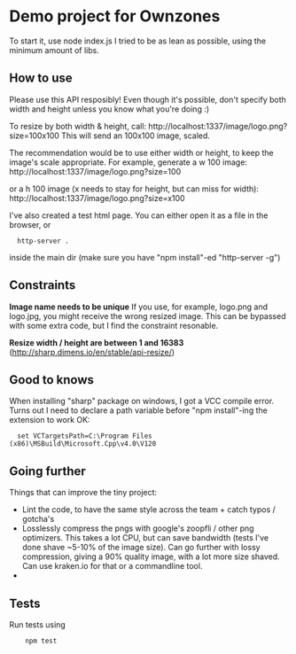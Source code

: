 Demo project for Ownzones
========================

To start it, use node index.js
I tried to be as lean as possible, using the minimum amount of libs. 

How to use
-----------------
Please use this API resposibly! Even though it's possible, don't specify both width and height unless you know what you're doing :)

To resize by both width & height, call: 
http://localhost:1337/image/logo.png?size=100x100
This will send an 100x100 image, scaled.

The recommendation would be to use either width or height, to keep the image's scale appropriate.
For example, generate a w 100 image:
http://localhost:1337/image/logo.png?size=100

or a h 100 image (x needs to stay for height, but can miss for width):
http://localhost:1337/image/logo.png?size=x100

I've also created a test html page. You can either open it as a file in the browser, or
  ```
    http-server .
  ```
  inside the main dir (make sure you have "npm install"-ed "http-server -g")

Constraints
--------
__Image name needs to be unique__
If you use, for example, logo.png and logo.jpg, you might receive the wrong resized image. This can be bypassed with some extra code, but I find the constraint resonable.

__Resize width / height are between 1 and 16383__ 
(http://sharp.dimens.io/en/stable/api-resize/)


Good to knows
-------------
When installing "sharp" package on windows, I got a VCC compile error. Turns out I need to declare a path variable before "npm install"-ing the extension to work OK:
```
  set VCTargetsPath=C:\Program Files (x86)\MSBuild\Microsoft.Cpp\v4.0\V120
```

Going further
---------------
Things that can improve the tiny project:
 - Lint the code, to have the same style across the team + catch typos / gotcha's
 - Losslessly compress the pngs with google's zoopfli / other png optimizers. This takes a lot CPU, but can save bandwidth (tests I've done shave ~5-10% of the image size). Can go further with lossy compression, giving a 90% quality image, with a lot more size shaved. Can use kraken.io for that or a commandline tool.
 - 
  
  
Tests
-------------
Run tests using 
```javascript
    npm test
```